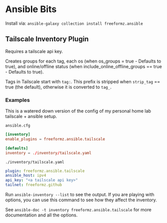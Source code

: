 # Ansible Bits

Install via: `ansible-galaxy collection install freeformz.ansible`

## Tailscale Inventory Plugin

Requires a tailscale api key.

Creates groups for each tag, each os (when os_groups = true - Defaults to true), and online/offline status (when include_online_offline_groups == true - Defaults to true).

Tags in Tailscale start with `tag:`. This prefix is stripped when `strip_tag` == true (the default), otherwise it is converted to `tag_`.

### Examples

This is a watered down version of the config of my personal home lab tailscale + ansible setup.

`ansible.cfg`

```toml
[inventory]
enable_plugins = freeformz.ansible.tailscale

[defaults]
inventory = ./inventory/tailscale.yaml
```

`./inventory/tailscale.yaml`

```yaml
plugin: freeformz.ansible.tailscale
ansible_host: ipv4
api_key: "<a tailscale api key>"
tailnet: freeformz.github
```

Run `ansible-inventory --list` to see the output. If you are playing with options, you can use this command to see how they affect the inventory.

See `ansible-doc -t inventory freeformz.ansible.tailscale` for more documentation and all the options.
